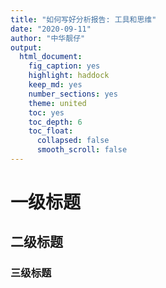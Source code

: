 ```yaml
---
title: "如何写好分析报告: 工具和思维"
date: "2020-09-11"
author: "中华靓仔"
output: 
  html_document: 
    fig_caption: yes 
    highlight: haddock 
    keep_md: yes 
    number_sections: yes 
    theme: united 
    toc: yes 
    toc_depth: 6  
    toc_float:  
      collapsed: false 
      smooth_scroll: false 
---
```


# 一级标题
## 二级标题
### 三级标题